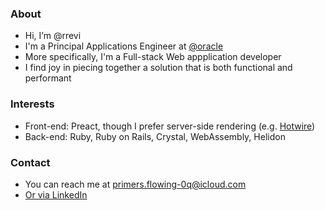 ### About
- Hi, I’m @rrevi
- I'm a Principal Applications Engineer at [@oracle](https://github.com/oracle)
- More specifically, I'm a Full-stack Web appplication developer
- I find joy in piecing together a solution that is both functional and performant

### Interests
- Front-end: Preact, though I prefer server-side rendering (e.g. [Hotwire](https://hotwired.dev/))
- Back-end: Ruby, Ruby on Rails, Crystal, WebAssembly, Helidon

### Contact
- You can reach me at primers.flowing-0q@icloud.com 
- [Or via LinkedIn](https://www.linkedin.com/in/rafaelrevi/)

<!---
rrevi/rrevi is a ✨ special ✨ repository because its `README.md` (this file) appears on your GitHub profile.
You can click the Preview link to take a look at your changes.
--->
